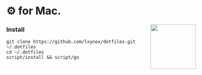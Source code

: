 # ⚙️ for Mac.

[<img src="https://dotfiles.github.io/images/dotfiles-logo.png" align="right" width="120">](https://dotfiles.github.io/)

### Install

```shell
git clone https://github.com/lxynox/dotfiles.git ~/.dotfiles
cd ~/.dotfiles
script/install && script/go
```


